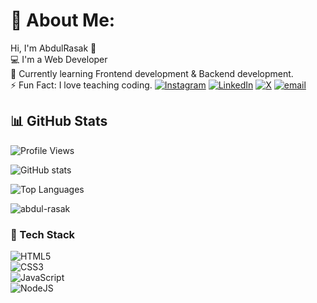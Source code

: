 # 💫 About Me:
Hi, I'm AbdulRasak 👋<br>💻 I'm  a Web Developer<br>🌱 Currently learning Frontend development & Backend development.<br>⚡ Fun Fact: I love teaching coding.
[![Instagram](https://img.shields.io/badge/Instagram-%23E4405F.svg?logo=Instagram&logoColor=white)](https://instagram.com/kamtechhub ) [![LinkedIn](https://img.shields.io/badge/LinkedIn-%230077B5.svg?logo=linkedin&logoColor=white)](https://linkedin.com/in/https://www.linkedin.com/in/kamoru-abdulrasak-574972354/) [![X](https://img.shields.io/badge/X-black.svg?logo=X&logoColor=white)](https://x.com/https://x.com/kamtechhub) [![email](https://img.shields.io/badge/Email-D14836?logo=gmail&logoColor=white)](mailto:rkamoru1@gmail.com) 

## 📊 GitHub Stats
![Profile Views](https://komarev.com/ghpvc/?username=abdul-rasak&color=blue&style=flat-square&label=Profile+Views)

![GitHub stats](https://github-readme-stats.vercel.app/api?username=abdul-rasak&show_icons=true&theme=radical)

![Top Languages](https://github-readme-stats.vercel.app/api/top-langs/?username=abdul-rasak&layout=compact&theme=radical)


<p><img align="center" src="https://github-readme-streak-stats.herokuapp.com/?username=abdul-rasak&&theme=tokyonight" alt="abdul-rasak" /></p>


### 🚀 Tech Stack
![HTML5](https://img.shields.io/badge/html5-%23E34F26.svg?style=for-the-badge&logo=html5&logoColor=white)  
![CSS3](https://img.shields.io/badge/css3-%231572B6.svg?style=for-the-badge&logo=css3&logoColor=white)  
![JavaScript](https://img.shields.io/badge/javascript-%23323330.svg?style=for-the-badge&logo=javascript&logoColor=%23F7DF1E)  
![NodeJS](https://img.shields.io/badge/node.js-6DA55F?style=for-the-badge&logo=node.js&logoColor=white)  



